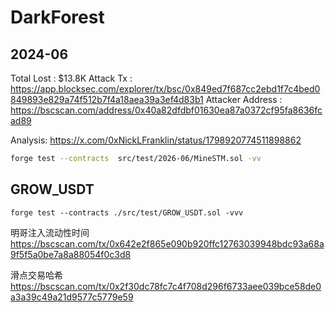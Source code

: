 # DarkForest

## 2024-06
Total Lost : 	$13.8K
Attack Tx : https://app.blocksec.com/explorer/tx/bsc/0x849ed7f687cc2ebd1f7c4bed0849893e829a74f512b7f4a18aea39a3ef4d83b1
Attacker Address : https://bscscan.com/address/0x40a82dfdbf01630ea87a0372cf95fa8636fcad89

Analysis: https://x.com/0xNickLFranklin/status/1798920774511898862

```sh
forge test --contracts  src/test/2026-06/MineSTM.sol -vv
```

## GROW_USDT
```
forge test --contracts ./src/test/GROW_USDT.sol -vvv
```

明哥注入流动性时间
https://bscscan.com/tx/0x642e2f865e090b920ffc12763039948bdc93a68a9f5f5a0be7a8a88054f0c3d8

滑点交易哈希
https://bscscan.com/tx/0x2f30dc78fc7c4f708d296f6733aee039bce58de0a3a39c49a21d9577c5779e59